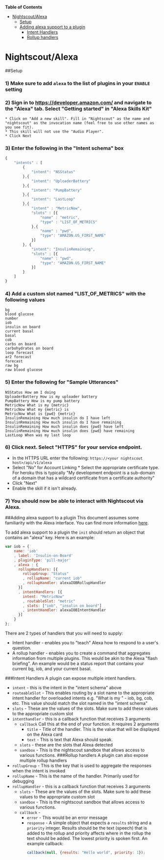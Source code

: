 **Table of Contents**
- [Nightscout/Alexa](#nightscoutalexa)
    - [Setup](#setup)
    - [Adding alexa support to a plugin](#Adding-alexa-support-to-a-plugin)
        - [Intent Handlers](#Intent-Handlers)
        - [Rollup handlers](#Rollup-handlers)

Nightscout/Alexa
======================================
##Setup

### 1) Make sure to add `alexa` to the list of plugins in your `ENABLE` setting
### 2) Sign in to https://developer.amazon.com/ and navigate to the "Alexa" tab. Select "Getting started" in "Alexa Skills Kit"
    * Click on "Add a new skill". Fill in "Nightscout" as the name and "nightscout" as the invocation name (feel free to use other names as you see fit).
    * This skill will not use the "Audio Player".
    * Click Next
### 3) Enter the following in the "Intent schema" box

```javascript
{
    "intents" : [
        {
            "intent": "NSStatus"
        },{
            "intent": "UploaderBattery"
        },{
            "intent": "PumpBattery"
        },{
            "intent": "LastLoop"
        },{
            "intent" : "MetricNow",
            "slots" : [{
                "name" : "metric",
                "type" : "LIST_OF_METRICS"
            },{
                "name" : "pwd",
                "type": "AMAZON.US_FIRST_NAME"
            }]
        }, {
            "intent": "InsulinRemaining",
            "slots" : [{
                "name" : "pwd",
                "type": "AMAZON.US_FIRST_NAME"
            }]
        }
    ]
}
```

### 4) Add a custom slot named "LIST_OF_METRICS" with the following values
```
bg
blood glucose
number
iob
insulin on board
current basal
basal
cob
carbs on board
carbohydrates on board
loop forecast
ar2 forecast
forecast
raw bg
raw blood glucose
```

### 5) Enter the following for "Sample Utterances"
```
NSStatus How am I doing
UploaderBattery How is my uploader battery
PumpBattery How is my pump battery
MetricNow What is my {metric}
MetricNow What my {metric} is
MetricNow What is {pwd} {metric}
InsulinRemaining How much insulin do I have left
InsulinRemaining How much insulin do I have remaining
InsulinRemaining How much insulin does {pwd} have left
InsulinRemaining How much insulin does {pwd} have remaining
LastLoop When was my last loop
```
### 6) Click next. Select "HTTPS" for your service endpoint. 
  * In the HTTPS URL enter the following: ``https://<your nightscout host>/api/v1/alexa``
  * Select "No" for Account Linking    * Select the appropriate certificate type. For heroku this is typically "My development endpoint is a sub-domain of a domain that has a wildcard certificate from a certificate authority"
  * Click "Next"
  * Enable the skill if it isn't already.

### 7) You should now be able to interact with Nightscout via Alexa.


##Adding alexa support to a plugin
This document assumes some familiarity with the Alexa interface. You can find more information [here](https://developer.amazon.com/public/solutions/alexa/alexa-skills-kit/getting-started-guide).

To add alexa support to a plugin the ``init`` should return an object that contains an "alexa" key. Here is an example:

```javascript
var iob = {
    name: 'iob'
    , label: 'Insulin-on-Board'
    , pluginType: 'pill-major'
    , alexa : {
      rollupHandlers: [{
        rollupGroup: "Status"
        , rollupName: "current iob"
        , rollupHandler: alexaIOBRollupHandler
      }]
      , intentHandlers: [{
        intent: "MetricNow"
        , routableSlot: "metric"
        , slots: ["iob", "insulin on board"]
        , intentHandler: alexaIOBIntentHandler
      }]
    }
};
```
There are 2 types of handlers that you will need to supply: 
* Intent handler - enables you to "teach" Alexa how to respond to a user's question. 
* A rollup handler - enables you to create a command that aggregates information from multiple plugins. This would be akin to the Alexa "flash briefing". An example would be a status report that contains your current bg, iob, and your current basal.
 
###Intent Handlers
A plugin can expose multiple intent handlers.
+ ``intent`` - this is the intent in the "intent schema" above
+ ``routeableSlot`` - This enables routing by a slot name to the appropriate intent handler for overloaded intents e.g. "What is my <metric>" - iob, bg, cob, etc. This value should match the slot named in the "intent schema"
+ ``slots`` - These are the values of the slots. Make sure to add these values to the appropriate custom slot
+ ``intenthandler`` - this is a callback function that receives 3 arguments
    - ``callback`` Call this at the end of your function. It requires 2 arguments
        - ``title`` - Title of the handler. This is the value that will be displayed on the Alexa card
        - ``text`` - This is text that Alexa should speak.
    - ``slots`` - these are the slots that Alexa detected
    - ``sandbox`` - This is the nightscout sandbox that allows access to various functions.
###Rollup handlers
A plugin can also expose multiple rollup handlers
+ ``rollupGroup`` - This is the key that is used to aggregate the responses when the intent is invoked
+ ``rollupName`` - This is the name of the handler. Primarily used for debugging
+ ``rollupHandler`` - this is a callback function that receives 3 arguments
    - ``slots`` - These are the values of the slots. Make sure to add these values to the appropriate custom slot 
    - ``sandbox`` - This is the nightscout sandbox that allows access to various functions.
    - ``callback`` -
        - ``error`` - This would be an error message
        - ``response`` - A simple object that expects a ``results`` string and a ``priority`` integer. Results should be the text (speech) that is added to the rollup and priority affects where in the rollup the text should be added. The lowest priority is spoken first. An example callback:
            ```javascript
            callback(null, {results: "Hello world", priority: 1});
            ```

